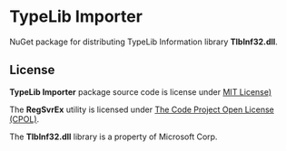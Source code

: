 # TypeLib Importer

NuGet package for distributing TypeLib Information library **TlbInf32.dll**. 


## License

**TypeLib Importer** package source code is license under [MIT License)](LICENSE.txt)

The **RegSvrEx** utility is licensed under [The Code Project Open License (CPOL)](RegSvrEx/CPOL.htm).

The **TlbInf32.dll** library is a property of Microsoft Corp.